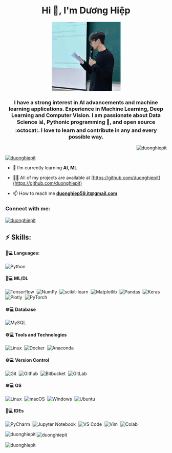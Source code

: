 <div align="center">
  <h1>Hi 👋, I'm Dương Hiệp</h1>
  <a href="https://samujjwaal.me/">
    <img src="images/duuonghiep.jpg" height="215" />
  </a>
</div>

<h3 align="center">I have a strong interest in AI advancements and machine learning applications. Experience in Machine Learning, Deep Learning and Computer Vision. I am passionate about Data Science 📊, Pythonic programming 🐍, and open source :octocat:. I love to learn and contribute in any and every possible way.</h3>


<p align="right"> <img src="https://komarev.com/ghpvc/?username=duonghiepit&label=Profile%20views&color=0e75b6&style=flat" alt="duonghiepit" /> </p>

<p align="left"> <a href="https://github.com/ryo-ma/github-profile-trophy"><img src="https://github-profile-trophy.vercel.app/?username=duonghiepit" alt="duonghiepit" /></a> </p>

- 🌱 I’m currently learning **AI, ML**

- 👨‍💻 All of my projects are available at [https://github.com/duonghiepit](https://github.com/duonghiepit)

- 📫 How to reach me **duonghiep59.it@gmail.com**

<h3 align="left">Connect with me:</h3>
<p align="left">
<a href="https://www.linkedin.com/in/duonghiepit/" target="blank"><img align="center" src="https://raw.githubusercontent.com/rahuldkjain/github-profile-readme-generator/master/src/images/icons/Social/linked-in-alt.svg" alt="duonghiepit" height="30" width="40" /></a>
</p>

## ⚡ Skills:

#### 🚀💻 Languages:
![Python](https://img.shields.io/badge/Python-3776AB?style=for-the-badge&logo=python&logoColor=white)&nbsp;

#### 🚀💻 ML/DL

![Tensorflow](https://img.shields.io/badge/TensorFlow-FF6F00?style=for-the-badge&logo=tensorflow&logoColor=white)&nbsp;
![NumPy](https://img.shields.io/badge/numpy-%23013243.svg?style=for-the-badge&logo=numpy&logoColor=white)&nbsp;
![scikit-learn](https://img.shields.io/badge/scikit--learn-%23F7931E.svg?style=for-the-badge&logo=scikit-learn&logoColor=white)&nbsp;
![Matplotlib](https://img.shields.io/badge/Matplotlib-%23ffffff.svg?style=for-the-badge&logo=Matplotlib&logoColor=white)&nbsp;
![Pandas](https://img.shields.io/badge/pandas-%23150458.svg?style=for-the-badge&logo=pandas&logoColor=white)&nbsp;
![Keras](https://img.shields.io/badge/Keras-D00000?style=for-the-badge&logo=Keras&logoColor=white)&nbsp;
![Plotly](https://img.shields.io/badge/Plotly-%233F4F75.svg?style=for-the-badge&logo=plotly&logoColor=white)&nbsp;
![PyTorch](https://img.shields.io/badge/PyTorch-EE4C2C?style=for-the-badge&logo=PyTorch&logoColor=white)

#### ⚙️💻 Database

![MySQL](https://img.shields.io/badge/MySQL-00000F?style=for-the-badge&logo=mysql&logoColor=white)&nbsp;


#### ⚙️💻 Tools and Technologies
![Linux](https://img.shields.io/badge/Linux-FCC624?style=for-the-badge&logo=linux&logoColor=black)&nbsp;
![Docker](https://img.shields.io/badge/Docker-2CA5E0?style=for-the-badge&logo=docker&logoColor=white)&nbsp;
![Anaconda](https://img.shields.io/badge/Anaconda-44A833?style=for-the-badge&logo=Anaconda&logoColor=white)&nbsp;

#### ⚙️💻 Version Control
![Git](https://img.shields.io/badge/GIT-E44C30?style=for-the-badge&logo=git&logoColor=white)&nbsp;
![Github](https://img.shields.io/badge/Github-181717?style=for-the-badge&logo=Github&logoColor=white)&nbsp;
![Bitbucket](https://img.shields.io/badge/Bitbucket-0052CC?style=for-the-badge&logo=Bitbucket&logoColor=white)&nbsp;
![GitLab](https://img.shields.io/badge/GitLab-FC6D26?style=for-the-badge&logo=GitLab&logoColor=white)

#### ⚙️💻 OS
![Linux](https://img.shields.io/badge/Linux-FCC624?style=for-the-badge&logo=linux&logoColor=black)&nbsp;
![macOS](https://img.shields.io/badge/mac%20os-000000?style=for-the-badge&logo=macos&logoColor=F0F0F0)&nbsp;
![Windows](https://img.shields.io/badge/Windows-0078D6?style=for-the-badge&logo=windows&logoColor=white)&nbsp;
![Ubuntu](https://img.shields.io/badge/Ubuntu-E95420?style=for-the-badge&logo=ubuntu&logoColor=white)

#### 🚀💻 IDEs
![PyCharm](https://img.shields.io/badge/pycharm-143?style=for-the-badge&logo=pycharm&logoColor=black&color=black&labelColor=green)&nbsp;
![Jupyter Notebook](https://img.shields.io/badge/jupyter-%23FA0F00.svg?style=for-the-badge&logo=jupyter&logoColor=white)&nbsp;
![VS Code](https://img.shields.io/badge/Visual%20Studio%20Code-0078d7.svg?style=for-the-badge&logo=visual-studio-code&logoColor=white)&nbsp;
![Vim](https://img.shields.io/badge/VIM-%2311AB00.svg?style=for-the-badge&logo=vim&logoColor=white)&nbsp;
![Colab](https://img.shields.io/badge/Colab-F9AB00?style=for-the-badge&logo=googlecolab&color=525252)&nbsp;


<p><img align="left" src="https://github-readme-stats.vercel.app/api/top-langs?username=duonghiepit&show_icons=true&locale=en&layout=compact" alt="duonghiepit" /></p>

<p>&nbsp;<img align="center" src="https://github-readme-stats.vercel.app/api?username=duonghiepit&show_icons=true&locale=en" alt="duonghiepit" /></p>

<p><img align="center" src="https://github-readme-streak-stats.herokuapp.com/?user=duonghiepit&" alt="duonghiepit" /></p>
